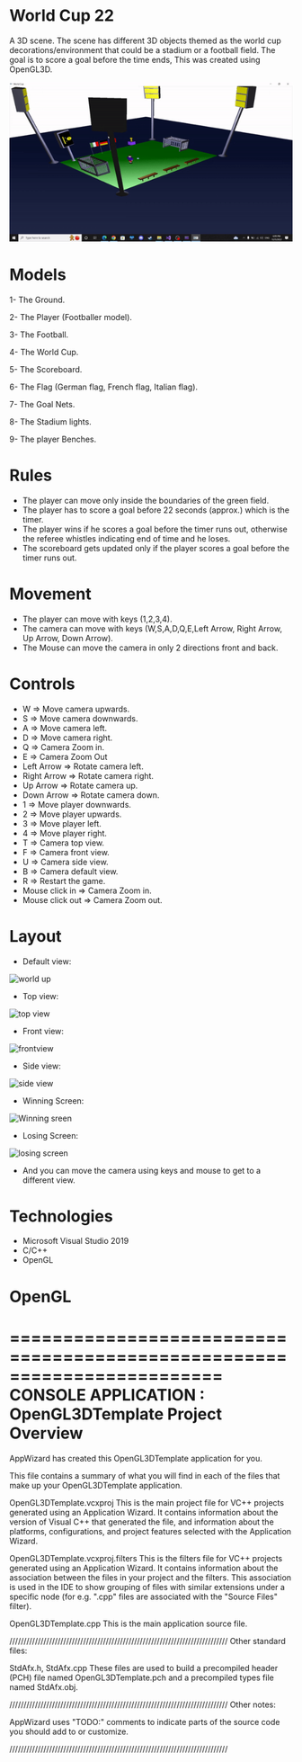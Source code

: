 # World Cup 22
A 3D scene. The scene has different 3D objects themed as the world cup decorations/environment that could be a stadium or a football field. The goal is to score a goal before the time ends, This was created using OpenGL3D.



![](https://github.com/Khaledayman9/World-Cup-22/blob/master/worldcupgif.gif)



# Models

1- The Ground.

2- The Player (Footballer model).

3- The Football.

4- The World Cup.

5- The Scoreboard.

6- The Flag (German flag, French flag, Italian flag).

7- The Goal Nets.

8- The Stadium lights.

9- The player Benches.


# Rules

- The player can move only inside the boundaries of the green field.
- The player has to score a goal before 22 seconds (approx.) which is the timer.
- The player wins if he scores a goal before the timer runs out, otherwise the referee whistles indicating end of time and he loses.
- The scoreboard gets updated only if the player scores a goal before the timer runs out.

# Movement

- The player can move with keys (1,2,3,4).
- The camera can move with keys (W,S,A,D,Q,E,Left Arrow, Right Arrow, Up Arrow, Down Arrow).
- The Mouse can move the camera in only 2 directions front and back. 

# Controls

* W => Move camera upwards.
* S => Move camera downwards.
* A => Move camera left.
* D => Move camera right.
* Q => Camera Zoom in.
* E => Camera Zoom Out
* Left Arrow => Rotate camera left.
* Right Arrow => Rotate camera right.
* Up Arrow => Rotate camera up.
* Down Arrow => Rotate camera down.
* 1 => Move player downwards.
* 2 => Move player upwards.
* 3 => Move player left.
* 4 => Move player right.
* T => Camera top view.
* F => Camera front view.
* U => Camera side view.
* B => Camera default view. 
* R => Restart the game.
* Mouse click in => Camera Zoom in.
* Mouse click out => Camera Zoom out.



# Layout

* Default view:

![world up](https://user-images.githubusercontent.com/105018459/205693766-43ee2040-2b40-40e4-9c4f-08e1bb280726.PNG)


* Top view: 

![top view](https://user-images.githubusercontent.com/105018459/205694537-a77899c3-8040-47ce-a704-cedc2b7af951.PNG)


* Front view:

![frontview](https://user-images.githubusercontent.com/105018459/205694569-205ac294-4b4d-42ed-86a5-b5398dc9d753.PNG)


* Side view:

![side view](https://user-images.githubusercontent.com/105018459/205694610-4f659c4c-560d-475a-b659-17e0d86ef179.PNG)


* Winning Screen:

![Winning sreen](https://user-images.githubusercontent.com/105018459/205694821-fdc8b066-853f-46de-a246-f7dadab3f6d6.PNG)


* Losing Screen:

![losing screen](https://user-images.githubusercontent.com/105018459/205694862-d51f7d88-c3b1-472b-a200-f300d9bccb4f.PNG)


* And you can move the camera using keys and mouse to get to a different view.


# Technologies

* Microsoft Visual Studio 2019
* C/C++
* OpenGL



# OpenGL

========================================================================
    CONSOLE APPLICATION : OpenGL3DTemplate Project Overview
========================================================================

AppWizard has created this OpenGL3DTemplate application for you.

This file contains a summary of what you will find in each of the files that
make up your OpenGL3DTemplate application.


OpenGL3DTemplate.vcxproj
    This is the main project file for VC++ projects generated using an Application Wizard.
    It contains information about the version of Visual C++ that generated the file, and
    information about the platforms, configurations, and project features selected with the
    Application Wizard.

OpenGL3DTemplate.vcxproj.filters
    This is the filters file for VC++ projects generated using an Application Wizard. 
    It contains information about the association between the files in your project 
    and the filters. This association is used in the IDE to show grouping of files with
    similar extensions under a specific node (for e.g. ".cpp" files are associated with the
    "Source Files" filter).

OpenGL3DTemplate.cpp
    This is the main application source file.

/////////////////////////////////////////////////////////////////////////////
Other standard files:

StdAfx.h, StdAfx.cpp
    These files are used to build a precompiled header (PCH) file
    named OpenGL3DTemplate.pch and a precompiled types file named StdAfx.obj.

/////////////////////////////////////////////////////////////////////////////
Other notes:

AppWizard uses "TODO:" comments to indicate parts of the source code you
should add to or customize.

/////////////////////////////////////////////////////////////////////////////
